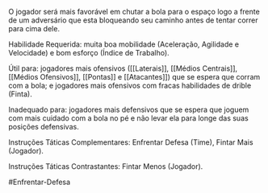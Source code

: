 O jogador será mais favorável em chutar a bola para o espaço logo a frente de um adversário que esta bloqueando seu caminho antes de tentar correr para cima dele.

Habilidade Requerida: muita boa mobilidade (Aceleração, Agilidade e Velocidade) e bom esforço (Índice de Trabalho).

Útil para: jogadores mais ofensivos ([[Laterais]], [[Médios Centrais]], [[Médios Ofensivos]], [[Pontas]] e [[Atacantes]]) que se espera que corram com a bola; e jogadores mais ofensivos com fracas habilidades de drible (Finta).

Inadequado para: jogadores mais defensivos que se espera que joguem com mais cuidado com a bola no pé e não levar ela para longe das suas posições defensivas.

Instruções Táticas Complementares: Enfrentar Defesa (Time), Fintar Mais (Jogador).

Instruções Táticas Contrastantes: Fintar Menos (Jogador).


#Enfrentar-Defesa